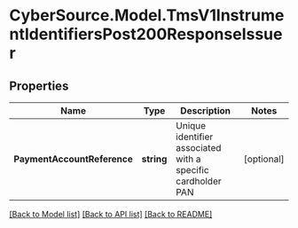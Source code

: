 # CyberSource.Model.TmsV1InstrumentIdentifiersPost200ResponseIssuer
## Properties

Name | Type | Description | Notes
------------ | ------------- | ------------- | -------------
**PaymentAccountReference** | **string** | Unique identifier associated with a specific cardholder PAN | [optional] 

[[Back to Model list]](../README.md#documentation-for-models) [[Back to API list]](../README.md#documentation-for-api-endpoints) [[Back to README]](../README.md)

